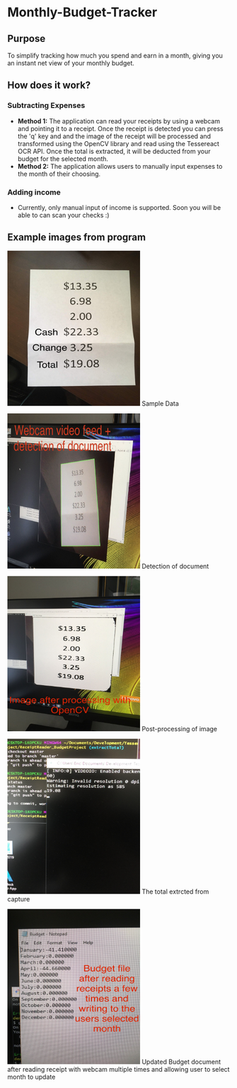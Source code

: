 # Monthly-Budget-Tracker

## Purpose
To simplify tracking how much you spend and earn in a month, giving you an instant net view of your monthly budget.

## How does it work?
### Subtracting Expenses
* **Method 1:** The application can read your receipts by using a webcam and pointing it to a receipt. Once the receipt is detected you can press the 'q' key and and the image of the receipt will be processed and transformed using the OpenCV library and read using the Tessereact OCR API. Once the total is extracted, it will be deducted from your budget for the selected month.
* **Method 2:** The application allows users to manually input expenses to the month of their choosing.

### Adding income
* Currently, only manual input of income is supported. Soon you will be able to can scan your checks :)

## Example images from program
<img src="https://github.com/obvios/Monthly-Budget-Tracker/blob/master/ComputerVision_proj/Images/ExampleData.jpg" width="300" height="350">  Sample Data

<img src="https://github.com/obvios/Monthly-Budget-Tracker/blob/master/ComputerVision_proj/Images/Detection.jpg" width="300" height="350">  Detection of document

<img src="https://github.com/obvios/Monthly-Budget-Tracker/blob/master/ComputerVision_proj/Images/PostProcessing.jpg" width="300" height="350"> Post-processing of image

<img src="https://github.com/obvios/Monthly-Budget-Tracker/blob/master/ComputerVision_proj/Images/TotalExtracted.jpg" width="300" height="350"> The total extrcted from capture

<img src="https://github.com/obvios/Monthly-Budget-Tracker/blob/master/ComputerVision_proj/Images/BudgetDoc.jpg" width="300" height="350">  Updated Budget document after reading receipt with webcam multiple times and allowing user to select month to update

